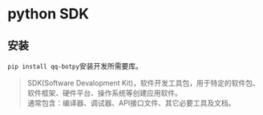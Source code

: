 # python SDK

## 安装

`pip install qq-botpy`安装开发所需要库。

> SDK(Software Devalopment Kit)，软件开发工具包，用于特定的软件包、软件框架、硬件平台、操作系统等创建应用软件。  
> 通常包含：编译器、调试器、API接口文件、其它必要工具及文档。